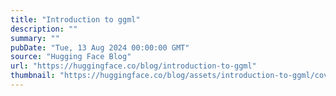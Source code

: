 ```yaml
---
title: "Introduction to ggml"
description: ""
summary: ""
pubDate: "Tue, 13 Aug 2024 00:00:00 GMT"
source: "Hugging Face Blog"
url: "https://huggingface.co/blog/introduction-to-ggml"
thumbnail: "https://huggingface.co/blog/assets/introduction-to-ggml/cover.jpg"
---
```


